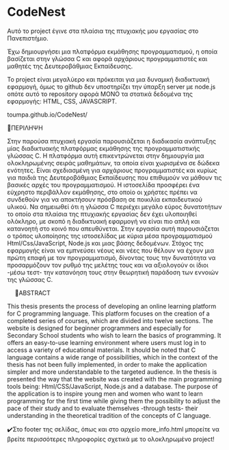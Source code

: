 # CodeNest

Αυτό το project έγινε στα πλαίσια της πτυχιακής μου εργασίας στο Πανεπιστήμιο. 

Έχω δημιουργήσει μια πλατφόρμα εκμάθησης προγραμματισμού, η οποία βασίζεται στην γλώσσα C και αφορά αρχάριους προγραμματιστές και μαθητές της Δευτεροβάθμιας Εκπαίδευσης. 

Το project είναι μεγαλύερο και πρόκειται για μια δυναμική διαδικτυακή εφαρμογή, όμως το github δεν υποστηρίζει την ύπαρξη server με node.js οπότε αυτό το repository αφορά ΜΟΝΟ τα στατικά δεδομένα της εφαρμογής: HTML, CSS, JAVASCRIPT. 

toumpa.github.io/CodeNest/

📌ΠΕΡΙΛΗΨΗ

Στην παρούσα πτυχιακή εργασία παρουσιάζεται η διαδικασία ανάπτυξης μίας διαδικτυακής πλατφόρμας εκμάθησης της προγραμματιστικής γλώσσας C. Η πλατφόρμα αυτή επικεντρώνεται στην δημιουργία μια ολοκληρωμένης σειράς μαθημάτων, τα οποία είναι χωρισμένα σε δώδεκα ενότητες. Είναι σχεδιασμένη για αρχάριους προγραμματιστές και κυρίως για παιδιά της Δευτεροβάθμιας Εκπαίδευσης που επιθυμούν να μάθουν τις βασικές αρχές του προγραμματισμού. Η ιστοσελίδα προσφέρει ένα εύχρηστο περιβάλλον εκμάθησης, στο οποίο οι χρήστες πρέπει να συνδεθούν για να αποκτήσουν πρόσβαση σε ποικιλία εκπαιδευτικού υλικού. Να σημειωθεί ότι η γλώσσα C περιέχει μεγάλο εύρος δυνατοτήτων το οποίο στα πλαίσια της πτυχιακής εργασίας δεν έχει υλοποιηθεί ολόκληρο, με σκοπό η διαδικτυακή εφαρμογή να είναι πιο απλή και κατανοητή στο κοινό που απευθύνεται. Στην εργασία αυτή παρουσιάζεται ο τρόπος υλοποίησης της ιστοσελίδας με κύρια μέσα προγραμματισμού Html/Css/JavaScript, Node.js και μιας βάσης δεδομένων. Στόχος της εφαρμογής είναι να εμπνεύσει νέους και νέες που θέλουν να έχουν μια πρώτη επαφή με τον προγραμματισμό, δίνοντας τους την δυνατότητα να προσαρμόζουν τον ρυθμό της μελέτης τους και να αξιολογούν οι ίδιοι -μέσω τεστ- την κατανόηση τους στην θεωρητική παράδοση των εννοιών της γλώσσας C.
 
 
📌ABSTRACT

This thesis presents the process of developing an online learning platform for C programming language. This platform focuses on the creation of a completed series of courses, which are divided into twelve sections. The website is designed for beginner programmers and especially for Secondary School students who wish to learn the basics of programming. It offers an easy-to-use learning environment where users must log in to access a variety of educational materials.  It should be noted that C language contains a wide range of possibilities, which in the context of the thesis has not been fully implemented, in order to make the application simpler and more understandable to the targeted audience. In the thesis is presented the way that the website was created with the main programming tools being: Html/CSS/JavaScript, Node.js and a database. The purpose of the application is to inspire young men and women who want to learn programming for the first time while giving them the possibility to adjust the pace of their study and to evaluate themselves -through tests- their understanding in the theoretical tradition of the concepts of C language. 


✔️Στο footer της σελίδας, όπως και στο αρχείο more_info.html μπορείτε να βρείτε περισσότερες πληροφορίες σχετικά με το ολοκληρωμένο project!
